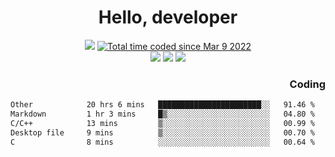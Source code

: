 # <div align='center' >Hello, developer</div>

<div align='center'>
  <a ><img src="https://img.shields.io/badge/dynamic/json?url=https%3A%2F%2Fapi.swo.moe%2Fstats%2Fgithub%2FFree-Aaron-Li&query=count&color=181717&label=GitHub&labelColor=282c34&logo=github&suffix=+follows&cacheSeconds=3600"></a>
  <a href="https://wakatime.com/@fe40087f-8eae-48dc-9950-ad0633db1591"><img src="https://wakatime.com/badge/user/fe40087f-8eae-48dc-9950-ad0633db1591.svg" alt="Total time coded since Mar 9 2022" /></a>
</div>
<div align='center'>
  <a><img src="https://img.shields.io/badge/Rookie-blue?style=plastic&logo=c&logoColor=blue&labelColor=F5B7DB"></a>
  <a><img src="https://img.shields.io/badge/Rookie-blue?style=plastic&logo=c%2B%2B&logoColor=blue&labelColor=F5B7DB"></a> 
  <a><img src="https://img.shields.io/badge/Rookie-blue?style=plastic&logo=python&logoColor=blue&labelColor=F5B7DB"></a> 
</div>

<div align='right'>
  <h3>Coding</h3>
</div>

<!--START_SECTION:waka-->

```txt
Other            20 hrs 6 mins   ███████████████████████░░   91.46 %
Markdown         1 hr 3 mins     █▒░░░░░░░░░░░░░░░░░░░░░░░   04.80 %
C/C++            13 mins         ▒░░░░░░░░░░░░░░░░░░░░░░░░   00.99 %
Desktop file     9 mins          ▒░░░░░░░░░░░░░░░░░░░░░░░░   00.70 %
C                8 mins          ░░░░░░░░░░░░░░░░░░░░░░░░░   00.64 %
```

<!--END_SECTION:waka-->




